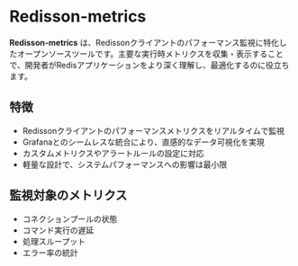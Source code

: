 # Redisson-metrics

**Redisson-metrics** は、Redissonクライアントのパフォーマンス監視に特化したオープンソースツールです。主要な実行時メトリクスを収集・表示することで、開発者がRedisアプリケーションをより深く理解し、最適化するのに役立ちます。

## 特徴

* Redissonクライアントのパフォーマンスメトリクスをリアルタイムで監視
* Grafanaとのシームレスな統合により、直感的なデータ可視化を実現
* カスタムメトリクスやアラートルールの設定に対応
* 軽量な設計で、システムパフォーマンスへの影響は最小限

## 監視対象のメトリクス

* コネクションプールの状態
* コマンド実行の遅延
* 処理スループット
* エラー率の統計
